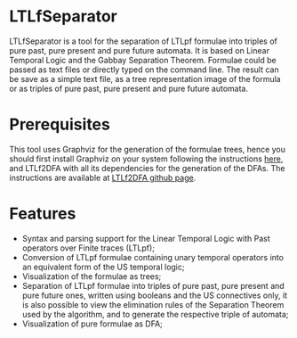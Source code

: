 # LTLfSeparator

LTLfSeparator is a tool for the separation of LTLpf formulae into triples of pure past, pure present and pure future automata.
It is based on Linear Temporal Logic and the Gabbay Separation Theorem.
Formulae could be passed as text files or directly typed on the command line.
The result can be save as a simple text file, as a tree representation image of the formula or as triples of pure past, pure present and pure future automata.

# Prerequisites

This tool uses Graphviz for the generation of the formulae trees, hence you should first install Graphviz on your system following the instructions 
<a href="https://graphviz.org/" title="Graphviz">here</a>, and LTLf2DFA with all its dependencies for the generation of the DFAs.
The instructions are available at <a href="https://github.com/whitemech/LTLf2DFA" title="LTLf2DFA">LTLf2DFA github page</a>.
# Features

- Syntax and parsing support for the Linear Temporal Logic with Past operators over Finite traces (LTLpf);
- Conversion of LTLpf formulae containing unary temporal operators into an equivalent form of the US temporal logic;
- Visualization of the formulae as trees;
- Separation of LTLpf formulae into triples of pure past, pure present and pure future ones, written using booleans and the US connectives only, 
it is also possible to view the elimination rules of the Separation Theorem used by the algorithm, and to generate the respective triple of automata;
- Visualization of pure formulae as DFA;
